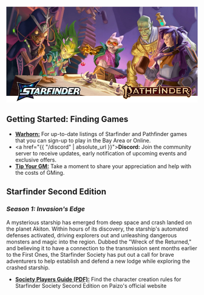 
![Image](/assets/img/featured-starfinder-pathfinder.webp)

## Getting Started: Finding Games

- [**Warhorn:**](https://warhorn.net/events/tethyr-x-starfinder-pathfinder-2e) For up-to-date listings of Starfinder and Pathfinder games that you can sign-up to play in the Bay Area or Online.
- <a href="{{ "/discord" | absolute_url }}">**Discord:**</a> Join the community server to receive updates, early notification of upcoming events and exclusive offers.
- [**Tip Your GM:**](https://ko-fi.com/tethyr) Take a moment to share your appreciation and help with the costs of GMing.

## Starfinder Second Edition

### _Season 1: Invasion's Edge_ 
A mysterious starship has emerged from deep space and crash landed on the planet Akiton. Within hours of its discovery, the starship's automated defenses activated, driving explorers out and unleashing dangerous monsters and magic into the region. Dubbed the "Wreck of the Returned," and believing it to have a connection to the transmission sent months earlier to the First Ones, the Starfinder Society has put out a call for brave adventurers to help establish and defend a new lodge while exploring the crashed starship.
- [**Society Players Guide (PDF):**](https://downloads.paizo.com/OP-Files/SFS+Invasions+Edge+Players+Guide.pdf) Find the character creation rules for Starfinder Society Second Edition on Paizo's official website
